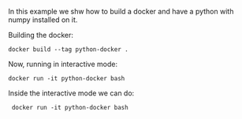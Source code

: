 In this example we shw how to build a docker and have a python 
with numpy installed on it.

Building the docker:
```buildoutcfg
docker build --tag python-docker .
```

Now, running in interactive mode:
```buildoutcfg
docker run -it python-docker bash
```

Inside the interactive mode we can do:
```buildoutcfg
 docker run -it python-docker bash
```

